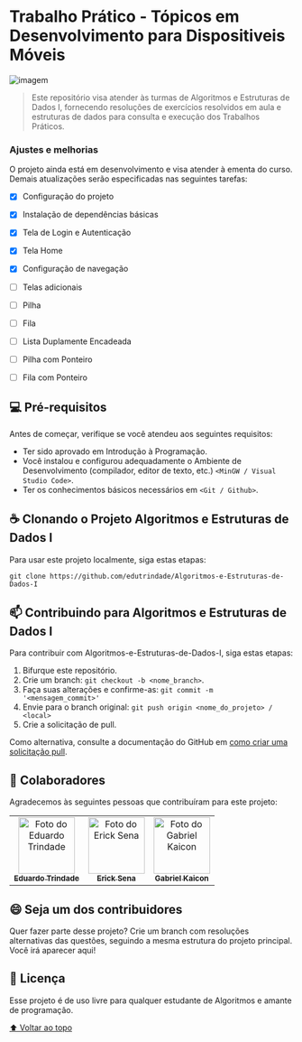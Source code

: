 # Trabalho Prático - Tópicos em Desenvolvimento para Dispositiveis Móveis

<!---Esses são exemplos. Veja https://shields.io para outras pessoas ou para personalizar este conjunto de escudos. Você pode querer incluir dependências, status do projeto e informações de licença aqui--->

<img src="http://jogoveio.com.br/wp-content/uploads/2018/04/computador-charge-jogoveio.png" alt="imagem">

> Este repositório visa atender às turmas de Algoritmos e Estruturas de Dados I, fornecendo resoluções de exercícios resolvidos em aula e estruturas de dados para consulta e execução dos Trabalhos Práticos.

### Ajustes e melhorias

O projeto ainda está em desenvolvimento e visa atender à ementa do curso. Demais atualizações serão especificadas nas seguintes tarefas:

- [x] Configuração do projeto
- [x] Instalação de dependências básicas
- [x] Tela de Login e Autenticação
- [x] Tela Home
- [x] Configuração de navegação
- [ ] Telas adicionais
- [ ] Pilha
- [ ] Fila
- [ ] Lista Duplamente Encadeada
- [ ] Pilha com Ponteiro
- [ ] Fila com Ponteiro


## 💻 Pré-requisitos

Antes de começar, verifique se você atendeu aos seguintes requisitos:
<!---Estes são apenas requisitos de exemplo. Adicionar, duplicar ou remover conforme necessário--->
* Ter sido aprovado em Introdução à Programação.
* Você instalou e configurou adequadamente o Ambiente de Desenvolvimento (compilador, editor de texto, etc.) `<MinGW / Visual Studio Code>`.
* Ter os conhecimentos básicos necessários em `<Git / Github>`.

<!--## 🚀 Instalando <nome_do_projeto>

Para instalar o <nome_do_projeto>, siga estas etapas:

Linux e macOS:
```
<comando_de_instalação>
```

Windows:
```
<comando_de_instalação>
```-->

## ☕ Clonando o Projeto Algoritmos e Estruturas de Dados I

Para usar este projeto localmente, siga estas etapas:

```
git clone https://github.com/edutrindade/Algoritmos-e-Estruturas-de-Dados-I
```

## 📫 Contribuindo para Algoritmos e Estruturas de Dados I
<!---Se o seu README for longo ou se você tiver algum processo ou etapas específicas que deseja que os contribuidores sigam, considere a criação de um arquivo CONTRIBUTING.md separado--->
Para contribuir com Algoritmos-e-Estruturas-de-Dados-I, siga estas etapas:

1. Bifurque este repositório.
2. Crie um branch: `git checkout -b <nome_branch>`.
3. Faça suas alterações e confirme-as: `git commit -m '<mensagem_commit>'`
4. Envie para o branch original: `git push origin <nome_do_projeto> / <local>`
5. Crie a solicitação de pull.

Como alternativa, consulte a documentação do GitHub em [como criar uma solicitação pull](https://help.github.com/en/github/collaborating-with-issues-and-pull-requests/creating-a-pull-request).

## 🤝 Colaboradores

Agradecemos às seguintes pessoas que contribuíram para este projeto:

<table>
  <tr>
    <td align="center">
      <a href="https://github.com/edutrindade">
        <img src="https://avatars.githubusercontent.com/u/39175147?s=96&v=4" width="100px;" alt="Foto do Eduardo Trindade"/><br>
        <sub>
          <b>Eduardo Trindade</b>
        </sub>
      </a>
    </td>
    <td align="center">
      <a href="https://github.com/ErickSenaGodinho">
        <img src="https://avatars.githubusercontent.com/u/52547320?v=4" width="100px;" alt="Foto do Erick Sena"/><br>
        <sub>
          <b>Erick Sena</b>
        </sub>
      </a>
    </td>
    <td align="center">
      <a href="https://github.com/gKaicon">
        <img src="https://avatars.githubusercontent.com/u/104071769?v=4" width="100px;" alt="Foto do Gabriel Kaicon"/><br>
        <sub>
          <b>Gabriel Kaicon</b>
        </sub>
      </a>
    </td>
  </tr>
</table>


## 😄 Seja um dos contribuidores<br>

Quer fazer parte desse projeto? Crie um branch com resoluções alternativas das questões, seguindo a mesma estrutura do projeto principal. Você irá aparecer aqui! 

## 📝 Licença

Esse projeto é de uso livre para qualquer estudante de Algoritmos e amante de programação.

[⬆ Voltar ao topo](#nome-do-projeto)<br>